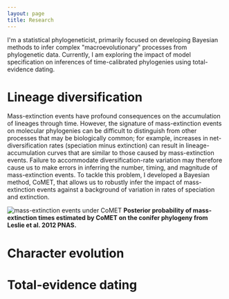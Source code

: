 ```yaml
---
layout: page
title: Research
---
```


I'm a statistical phylogeneticist, primarily focused on developing Bayesian methods to infer complex "macroevolutionary" processes from phylogenetic data.
Currently, I am exploring the impact of model specification on inferences of time-calibrated phylogenies using total-evidence dating.

# Lineage diversification

Mass-extinction events have profound consequences on the accumulation of lineages through time.
However, the signature of mass-extinction events on molecular phylogenies can be difficult to distinguish from other processes that may be biologically common; for example, increases in net-diversification rates (speciation minus extinction) can result in lineage-accumulation curves that are similar to those caused by mass-extinction events.
Failure to accommodate diversification-rate variation may therefore cause us to make errors in inferring the number, timing, and magnitude of mass-extinction events.
To tackle this problem, I developed a Bayesian method, CoMET, that allows us to robustly infer the impact of mass-extinction events against a background of variation in rates of speciation and extinction.

<!-- {% include image.html url="/assets/img/mass_extinction_time.jpg" description="Posterior probability of mass-extinction times estimated by CoMET on the conifer phylogeny from Leslie et al. 2012 PNAS." %} -->

<!-- <figure>
	<img src="https://github.com/mikeryanmay/website/blob/master/assets/img/mass_extinction_time.jpg" alt="mass-extinction events under CoMET" style="width:100%"/>
	<figcaption>Posterior probability of mass-extinction times estimated by CoMET on the conifer phylogeny from Leslie et al. 2012 PNAS.</figcaption>
</figure> -->

<!-- <img src="/assets/img/mass_extinction_time.jpg" alt="hi" class="inline"/> -->

![mass-extinction events under CoMET]({{site.url}}/assets/img/mass_extinction_time.jpg)
**Posterior probability of mass-extinction times estimated by CoMET on the conifer phylogeny from Leslie et al. 2012 PNAS.**

<!-- ![mass-extinction events under CoMET](https://github.com/mikeryanmay/website/blob/master/assets/img/mass_extinction_time.jpg)
*Posterior probability of mass-extinction times estimated by CoMET on the conifer phylogeny from Leslie et al. 2012 PNAS.* -->

# Character evolution

# Total-evidence dating
